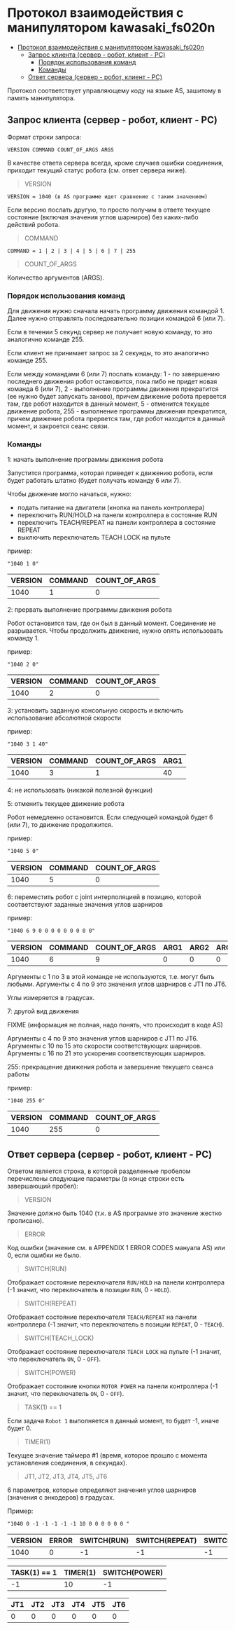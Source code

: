 # Протокол взаимодействия с манипулятором kawasaki_fs020n

- [Протокол взаимодействия с манипулятором kawasaki_fs020n](#%D0%BF%D1%80%D0%BE%D1%82%D0%BE%D0%BA%D0%BE%D0%BB-%D0%B2%D0%B7%D0%B0%D0%B8%D0%BC%D0%BE%D0%B4%D0%B5%D0%B9%D1%81%D1%82%D0%B2%D0%B8%D1%8F-%D1%81-%D0%BC%D0%B0%D0%BD%D0%B8%D0%BF%D1%83%D0%BB%D1%8F%D1%82%D0%BE%D1%80%D0%BE%D0%BC-kawasakifs020n)
  - [Запрос клиента (сервер - робот, клиент - PC)](#%D0%B7%D0%B0%D0%BF%D1%80%D0%BE%D1%81-%D0%BA%D0%BB%D0%B8%D0%B5%D0%BD%D1%82%D0%B0-%D1%81%D0%B5%D1%80%D0%B2%D0%B5%D1%80---%D1%80%D0%BE%D0%B1%D0%BE%D1%82-%D0%BA%D0%BB%D0%B8%D0%B5%D0%BD%D1%82---pc)
    - [Порядок использования команд](#%D0%BF%D0%BE%D1%80%D1%8F%D0%B4%D0%BE%D0%BA-%D0%B8%D1%81%D0%BF%D0%BE%D0%BB%D1%8C%D0%B7%D0%BE%D0%B2%D0%B0%D0%BD%D0%B8%D1%8F-%D0%BA%D0%BE%D0%BC%D0%B0%D0%BD%D0%B4)
    - [Команды](#%D0%BA%D0%BE%D0%BC%D0%B0%D0%BD%D0%B4%D1%8B)
  - [Ответ сервера (сервер - робот, клиент - PC)](#%D0%BE%D1%82%D0%B2%D0%B5%D1%82-%D1%81%D0%B5%D1%80%D0%B2%D0%B5%D1%80%D0%B0-%D1%81%D0%B5%D1%80%D0%B2%D0%B5%D1%80---%D1%80%D0%BE%D0%B1%D0%BE%D1%82-%D0%BA%D0%BB%D0%B8%D0%B5%D0%BD%D1%82---pc)

Протокол соответствует управляющему коду на языке AS, зашитому в память манипулятора.

## Запрос клиента (сервер - робот, клиент - PC)

Формат строки запроса:

```
VERSION COMMAND COUNT_OF_ARGS ARGS
```

В качестве ответа сервера всегда, кроме случаев ошибки соединения, приходит текущий статус робота (см. ответ сервера ниже).

> VERSION

```
VERSION = 1040 (в AS программе идет сравнение с таким значением)
```

Если версию послать другую, то просто получим в ответе текущее состояние (включая значения углов шарниров) без каких-либо действий робота.

> COMMAND

```
COMMAND = 1 | 2 | 3 | 4 | 5 | 6 | 7 | 255
```

> COUNT_OF_ARGS

Количество аргументов (ARGS).

### Порядок использования команд

Для движения нужно сначала начать программу движения командой 1. Далее нужно отправлять последовательно позиции командой 6 (или 7).

Если в течении 5 секунд сервер не получает новую команду, то это аналогично команде 255.

Если клиент не принимает запрос за 2 секунды, то это аналогично команде 255.

Если между командами 6 (или 7) послать команду:
1 - по завершению последнего движения робот остановится, пока либо не придет новая команда 6 (или 7),
2 - выполнение программы движения прекратится (ее нужно будет запускать заново), причем движение робота прервется там, где робот находится в данный момент,
5 - отменится текущее движение робота,
255 - выполнение программы движения прекратится, причем движение робота прервется там, где робот находится в данный момент, и закроется сеанс связи.

### Команды

1: начать выполнение программы движения робота

Запустится программа, которая приведет к движению робота, если будет работать штатно (будет получать команду 6 или 7).

Чтобы движение могло начаться, нужно:
- подать питание на двигатели (кнопка на панель контроллера)
- переключить RUN/HOLD на панели контроллера в состояние RUN
- переключить TEACH/REPEAT на панели контроллера в состояние REPEAT
- выключить переключатель TEACH LOCK на пульте

пример:
```
"1040 1 0"
```
| VERSION | COMMAND | COUNT_OF_ARGS |
| ------- | ------- | ------------- |
|    1040 |       1 |             0 |

2: прервать выполнение программы движения робота

Робот остановится там, где он был в данный момент. Соединение не разрывается. Чтобы продолжить движение, нужно опять использовать команду 1.

пример:
```
"1040 2 0"
```
| VERSION | COMMAND | COUNT_OF_ARGS |
| ------- | ------- | ------------- |
|    1040 |       2 |             0 |

3: установить заданную консольную скорость и включить использование абсолютной скорости

пример:
```
"1040 3 1 40"
```
| VERSION | COMMAND | COUNT_OF_ARGS | ARG1 |
| ------- | ------- | ------------- | ---- |
|    1040 |       3 |             1 |  40  |


4: не использовать (никакой полезной функции)

5: отменить текущее движение робота

Робот немедленно остановится. Если следующей командой будет 6 (или 7), то движение продолжится.

пример:
```
"1040 5 0"
```
| VERSION | COMMAND | COUNT_OF_ARGS |
| ------- | ------- | ------------- |
|    1040 |       5 |             0 |

6: переместить робот с joint интерполяцией в позицию, которой соответствуют заданные значения углов шарниров

пример:
```
"1040 6 9 0 0 0 0 0 0 0 0 0"
```
| VERSION | COMMAND | COUNT_OF_ARGS | ARG1 | ARG2 | ARG3 | ARG4 | ARG5 | ARG6 | ARG7 | ARG8 | ARG9 |
| ------- | ------- | ------------- | ---- | ---- | ---- | ---- | ---- | ---- | ---- | ---- | ---- |
|    1040 |       6 |             9 |    0 |    0 |    0 |    0 |    0 |    0 |    0 |    0 |    0 |

Аргументы с 1 по 3 в этой команде не используются, т.е. могут быть любыми.
Аргументы с 4 по 9 это значения углов шарниров с JT1 по JT6.

Углы измеряется в градусах.

7: другой вид движения

FIXME (информация не полная, надо понять, что происходит в коде AS)

Аргументы с 4 по 9 это значения углов шарниров с JT1 по JT6.
Аргументы с 10 по 15 это скорости соответствующих шарниров.
Аргументы с 16 по 21 это ускорения соответствующих шарниров.

255: прекращение движения робота и завершение текущего сеанса работы

пример:
```
"1040 255 0"
```
| VERSION | COMMAND | COUNT_OF_ARGS |
| ------- | ------- | ------------- |
|    1040 |     255 |             0 |


## Ответ сервера (сервер - робот, клиент - PC)

Ответом является строка, в которой разделенные пробелом перечислены следующие параметры (в конце строки есть завершающий пробел):

> VERSION

Значение должно быть 1040 (т.к. в AS программе это значение жестко прописано).

> ERROR

Код ошибки (значение см. в APPENDIX 1 ERROR CODES мануала AS) или 0, если ошибки не было.

> SWITCH(RUN)

Отображает состояние переключателя `RUN/HOLD` на панели контроллера (-1 значит, что переключатель в позиции `RUN`, 0 - `HOLD`).

> SWITCH(REPEAT)

Отображает состояние переключателя `TEACH/REPEAT` на панели контроллера (-1 значит, что переключатель в позиции `REPEAT`, 0 - `TEACH`).

> SWITCH(TEACH_LOCK)

Отображает состояние переключателя `TEACH LOCK` на пульте (-1 значит, что переключатель `ON`, 0 - `OFF`).

> SWITCH(POWER)

Отображает состояние кнопки `MOTOR POWER` на панели контроллера (-1 значит, что переключатель `ON`, 0 - `OFF`).

> TASK(1) == 1

Если задача `Robot 1` выполняется в данный момент, то будет -1, иначе будет 0.

> TIMER(1)

Текущее значение таймера #1 (время, которое прошло с момента установления соединения, в секундах).

> JT1, JT2, JT3, JT4, JT5, JT6

6 параметров, которые определяют значения углов шарниров (значения с энкодеров) в градусах.

Пример:
```
"1040 0 -1 -1 -1 -1 -1 10 0 0 0 0 0 0 "
```
| VERSION | ERROR | SWITCH(RUN) | SWITCH(REPEAT) | SWITCH(TEACH_LOCK) |
| ------- | ----- | ----------- | -------------- | ------------------ |
|    1040 |     0 |          -1 |             -1 |                 -1 |

| TASK(1) == 1 | TIMER(1) | SWITCH(POWER) |
| ------------ | -------- | ------------- |
|           -1 |       10 |            -1 |

| JT1 | JT2 | JT3 | JT4 | JT5 | JT6 |
| --- | --- | --- | --- | --- | --- |
|   0 |   0 |   0 |   0 |   0 |   0 |